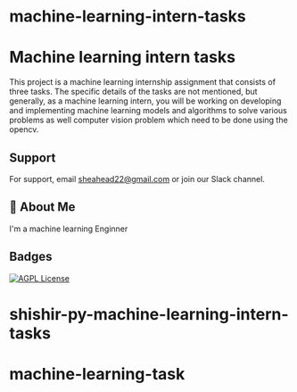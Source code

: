 # machine-learning-intern-tasks


# Machine learning intern tasks

This project is a machine learning internship assignment that consists of three tasks. The specific details of the tasks are not mentioned, but generally, as a machine learning intern, you will be working on developing and implementing machine learning models and algorithms to solve various problems as well computer vision problem which need to be done using the opencv.



## Support

For support, email sheahead22@gmail.com or join our Slack channel.


## 🚀 About Me
I'm a machine learning Enginner


## Badges


[![AGPL License](https://img.shields.io/badge/shishir-python-blue)](http://www.gnu.org/licenses/agpl-3.0)

# shishir-py-machine-learning-intern-tasks
# machine-learning-task

